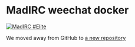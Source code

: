 MadIRC weechat docker
===

[![MadIRC #Elite](https://img.shields.io/badge/MadIRC-%23Elite-green.svg)](https://webclient.madirc.net/?join=%23Elite)

We moved away from GitHub to [a new repository](https://octo.sh/MadIRC/madirc-weechat-docker)

